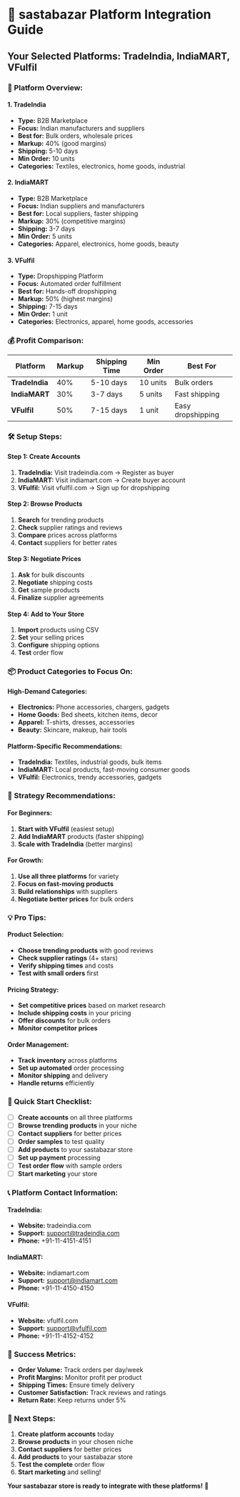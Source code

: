 # 🎯 sastabazar Platform Integration Guide

## Your Selected Platforms: TradeIndia, IndiaMART, VFulfil

### 🏢 Platform Overview:

#### **1. TradeIndia**
- **Type:** B2B Marketplace
- **Focus:** Indian manufacturers and suppliers
- **Best for:** Bulk orders, wholesale prices
- **Markup:** 40% (good margins)
- **Shipping:** 5-10 days
- **Min Order:** 10 units
- **Categories:** Textiles, electronics, home goods, industrial

#### **2. IndiaMART**
- **Type:** B2B Marketplace
- **Focus:** Indian suppliers and manufacturers
- **Best for:** Local suppliers, faster shipping
- **Markup:** 30% (competitive margins)
- **Shipping:** 3-7 days
- **Min Order:** 5 units
- **Categories:** Apparel, electronics, home goods, beauty

#### **3. VFulfil**
- **Type:** Dropshipping Platform
- **Focus:** Automated order fulfillment
- **Best for:** Hands-off dropshipping
- **Markup:** 50% (highest margins)
- **Shipping:** 7-15 days
- **Min Order:** 1 unit
- **Categories:** Electronics, apparel, home goods, accessories

### 💰 Profit Comparison:

| Platform | Markup | Shipping Time | Min Order | Best For |
|----------|--------|---------------|-----------|----------|
| **TradeIndia** | 40% | 5-10 days | 10 units | Bulk orders |
| **IndiaMART** | 30% | 3-7 days | 5 units | Fast shipping |
| **VFulfil** | 50% | 7-15 days | 1 unit | Easy dropshipping |

### 🛠️ Setup Steps:

#### **Step 1: Create Accounts**
1. **TradeIndia:** Visit tradeindia.com → Register as buyer
2. **IndiaMART:** Visit indiamart.com → Create buyer account
3. **VFulfil:** Visit vfulfil.com → Sign up for dropshipping

#### **Step 2: Browse Products**
1. **Search** for trending products
2. **Check** supplier ratings and reviews
3. **Compare** prices across platforms
4. **Contact** suppliers for better rates

#### **Step 3: Negotiate Prices**
1. **Ask** for bulk discounts
2. **Negotiate** shipping costs
3. **Get** sample products
4. **Finalize** supplier agreements

#### **Step 4: Add to Your Store**
1. **Import** products using CSV
2. **Set** your selling prices
3. **Configure** shipping options
4. **Test** order flow

### 📦 Product Categories to Focus On:

#### **High-Demand Categories:**
- **Electronics:** Phone accessories, chargers, gadgets
- **Home Goods:** Bed sheets, kitchen items, decor
- **Apparel:** T-shirts, dresses, accessories
- **Beauty:** Skincare, makeup, hair tools

#### **Platform-Specific Recommendations:**
- **TradeIndia:** Textiles, industrial goods, bulk items
- **IndiaMART:** Local products, fast-moving consumer goods
- **VFulfil:** Electronics, trendy accessories, gadgets

### 🎯 Strategy Recommendations:

#### **For Beginners:**
1. **Start with VFulfil** (easiest setup)
2. **Add IndiaMART** products (faster shipping)
3. **Scale with TradeIndia** (better margins)

#### **For Growth:**
1. **Use all three platforms** for variety
2. **Focus on fast-moving products**
3. **Build relationships** with suppliers
4. **Negotiate better prices** for bulk orders

### 💡 Pro Tips:

#### **Product Selection:**
- **Choose trending products** with good reviews
- **Check supplier ratings** (4+ stars)
- **Verify shipping times** and costs
- **Test with small orders** first

#### **Pricing Strategy:**
- **Set competitive prices** based on market research
- **Include shipping costs** in your pricing
- **Offer discounts** for bulk orders
- **Monitor competitor prices**

#### **Order Management:**
- **Track inventory** across platforms
- **Set up automated** order processing
- **Monitor shipping** and delivery
- **Handle returns** efficiently

### 🚀 Quick Start Checklist:

- [ ] **Create accounts** on all three platforms
- [ ] **Browse trending products** in your niche
- [ ] **Contact suppliers** for better prices
- [ ] **Order samples** to test quality
- [ ] **Add products** to your sastabazar store
- [ ] **Set up payment** processing
- [ ] **Test order flow** with sample orders
- [ ] **Start marketing** your store

### 📞 Platform Contact Information:

#### **TradeIndia:**
- **Website:** tradeindia.com
- **Support:** support@tradeindia.com
- **Phone:** +91-11-4151-4151

#### **IndiaMART:**
- **Website:** indiamart.com
- **Support:** support@indiamart.com
- **Phone:** +91-11-4150-4150

#### **VFulfil:**
- **Website:** vfulfil.com
- **Support:** support@vfulfil.com
- **Phone:** +91-11-4152-4152

### 🎉 Success Metrics:

- **Order Volume:** Track orders per day/week
- **Profit Margins:** Monitor profit per product
- **Shipping Times:** Ensure timely delivery
- **Customer Satisfaction:** Track reviews and ratings
- **Return Rate:** Keep returns under 5%

### 🚀 Next Steps:

1. **Create platform accounts** today
2. **Browse products** in your chosen niche
3. **Contact suppliers** for better prices
4. **Add products** to your sastabazar store
5. **Test the complete** order flow
6. **Start marketing** and selling!

**Your sastabazar store is ready to integrate with these platforms!** 🎊

